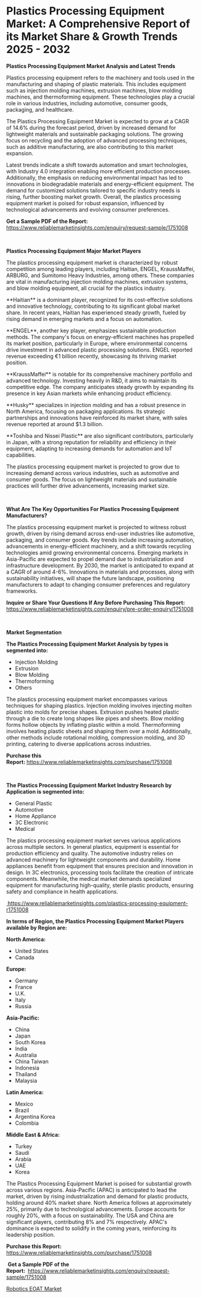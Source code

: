 <p><h1>Plastics Processing Equipment Market: A Comprehensive Report of its Market Share & Growth Trends 2025 - 2032</h1></p><p><strong>Plastics Processing Equipment Market Analysis and Latest Trends</strong></p>
<p><p>Plastics processing equipment refers to the machinery and tools used in the manufacturing and shaping of plastic materials. This includes equipment such as injection molding machines, extrusion machines, blow molding machines, and thermoforming equipment. These technologies play a crucial role in various industries, including automotive, consumer goods, packaging, and healthcare.</p><p>The Plastics Processing Equipment Market is expected to grow at a CAGR of 14.6% during the forecast period, driven by increased demand for lightweight materials and sustainable packaging solutions. The growing focus on recycling and the adoption of advanced processing techniques, such as additive manufacturing, are also contributing to this market expansion. </p><p>Latest trends indicate a shift towards automation and smart technologies, with Industry 4.0 integration enabling more efficient production processes. Additionally, the emphasis on reducing environmental impact has led to innovations in biodegradable materials and energy-efficient equipment. The demand for customized solutions tailored to specific industry needs is rising, further boosting market growth. Overall, the plastics processing equipment market is poised for robust expansion, influenced by technological advancements and evolving consumer preferences.</p></p>
<p><strong>Get a Sample PDF of the Report:&nbsp;</strong> <a href="https://www.reliablemarketinsights.com/enquiry/request-sample/1751008?utm_campaign=2282&utm_medium=2&utm_source=Github&utm_content=ia&utm_term=19022025&utm_id=plastics-processing-equipment">https://www.reliablemarketinsights.com/enquiry/request-sample/1751008</a></p>
<p>&nbsp;</p>
<p><strong>Plastics Processing Equipment Major Market Players</strong></p>
<p><p>The plastics processing equipment market is characterized by robust competition among leading players, including Haitian, ENGEL, KraussMaffei, ARBURG, and Sumitomo Heavy Industries, among others. These companies are vital in manufacturing injection molding machines, extrusion systems, and blow molding equipment, all crucial for the plastics industry.</p><p>**Haitian** is a dominant player, recognized for its cost-effective solutions and innovative technology, contributing to its significant global market share. In recent years, Haitian has experienced steady growth, fueled by rising demand in emerging markets and a focus on automation.</p><p>**ENGEL**, another key player, emphasizes sustainable production methods. The company's focus on energy-efficient machines has propelled its market position, particularly in Europe, where environmental concerns drive investment in advanced plastic processing solutions. ENGEL reported revenue exceeding €1 billion recently, showcasing its thriving market position.</p><p>**KraussMaffei** is notable for its comprehensive machinery portfolio and advanced technology. Investing heavily in R&D, it aims to maintain its competitive edge. The company anticipates steady growth by expanding its presence in key Asian markets while enhancing product efficiency.</p><p>**Husky** specializes in injection molding and has a robust presence in North America, focusing on packaging applications. Its strategic partnerships and innovations have reinforced its market share, with sales revenue reported at around $1.3 billion.</p><p>**Toshiba and Nissei Plastic** are also significant contributors, particularly in Japan, with a strong reputation for reliability and efficiency in their equipment, adapting to increasing demands for automation and IoT capabilities.</p><p>The plastics processing equipment market is projected to grow due to increasing demand across various industries, such as automotive and consumer goods. The focus on lightweight materials and sustainable practices will further drive advancements, increasing market size.</p></p>
<p>&nbsp;</p>
<p><strong>What Are The Key Opportunities For Plastics Processing Equipment Manufacturers?</strong></p>
<p><p>The plastics processing equipment market is projected to witness robust growth, driven by rising demand across end-user industries like automotive, packaging, and consumer goods. Key trends include increasing automation, advancements in energy-efficient machinery, and a shift towards recycling technologies amid growing environmental concerns. Emerging markets in Asia-Pacific are expected to propel demand due to industrialization and infrastructure development. By 2030, the market is anticipated to expand at a CAGR of around 4-6%. Innovations in materials and processes, along with sustainability initiatives, will shape the future landscape, positioning manufacturers to adapt to changing consumer preferences and regulatory frameworks.</p></p>
<p><strong>Inquire or Share Your Questions If Any Before Purchasing This Report:</strong> <a href="https://www.reliablemarketinsights.com/enquiry/pre-order-enquiry/1751008?utm_campaign=2282&utm_medium=2&utm_source=Github&utm_content=ia&utm_term=19022025&utm_id=plastics-processing-equipment">https://www.reliablemarketinsights.com/enquiry/pre-order-enquiry/1751008</a></p>
<p>&nbsp;</p>
<p><strong>Market Segmentation</strong></p>
<p><strong>The Plastics Processing Equipment Market Analysis by types is segmented into:</strong></p>
<p><ul><li>Injection Molding</li><li>Extrusion</li><li>Blow Molding</li><li>Thermoforming</li><li>Others</li></ul></p>
<p><p>The plastics processing equipment market encompasses various techniques for shaping plastics. Injection molding involves injecting molten plastic into molds for precise shapes. Extrusion pushes heated plastic through a die to create long shapes like pipes and sheets. Blow molding forms hollow objects by inflating plastic within a mold. Thermoforming involves heating plastic sheets and shaping them over a mold. Additionally, other methods include rotational molding, compression molding, and 3D printing, catering to diverse applications across industries.</p></p>
<p><strong>Purchase this Report:&nbsp;</strong><a href="https://www.reliablemarketinsights.com/purchase/1751008?utm_campaign=2282&utm_medium=2&utm_source=Github&utm_content=ia&utm_term=19022025&utm_id=plastics-processing-equipment">https://www.reliablemarketinsights.com/purchase/1751008</a></p>
<p>&nbsp;</p>
<p><strong>The Plastics Processing Equipment Market Industry Research by Application is segmented into:</strong></p>
<p><ul><li>General Plastic</li><li>Automotive</li><li>Home Appliance</li><li>3C Electronic</li><li>Medical</li></ul></p>
<p><p>The plastics processing equipment market serves various applications across multiple sectors. In general plastics, equipment is essential for production efficiency and quality. The automotive industry relies on advanced machinery for lightweight components and durability. Home appliances benefit from equipment that ensures precision and innovation in design. In 3C electronics, processing tools facilitate the creation of intricate components. Meanwhile, the medical market demands specialized equipment for manufacturing high-quality, sterile plastic products, ensuring safety and compliance in health applications.</p></p>
<p><a href="https://www.reliablemarketinsights.com/plastics-processing-equipment-r1751008?utm_campaign=2282&utm_medium=2&utm_source=Github&utm_content=ia&utm_term=19022025&utm_id=plastics-processing-equipment">&nbsp;https://www.reliablemarketinsights.com/plastics-processing-equipment-r1751008</a></p>
<p><strong>In terms of Region, the Plastics Processing Equipment Market Players available by Region are:</strong></p>
<p>
    <p> <strong> North America: </strong>
        <ul>
            <li>United States</li>
            <li>Canada</li>
        </ul>
        </p> 
    <p> <strong> Europe: </strong>
        <ul>
            <li>Germany</li>
            <li>France</li>
            <li>U.K.</li>
            <li>Italy</li>
            <li>Russia</li>
        </ul>
        </p> 
    <p> <strong> Asia-Pacific: </strong>
        <ul>
            <li>China</li>
            <li>Japan</li>
            <li>South Korea</li>
            <li>India</li>
            <li>Australia</li>
            <li>China Taiwan</li>
            <li>Indonesia</li>
            <li>Thailand</li>
            <li>Malaysia</li>
        </ul>
        </p> 
    <p> <strong> Latin America: </strong>
        <ul>
            <li>Mexico</li>
            <li>Brazil</li>
            <li>Argentina Korea</li>
            <li>Colombia</li>
        </ul>
        </p> 
    <p> <strong> Middle East & Africa: </strong>
        <ul>
            <li>Turkey</li>
            <li>Saudi</li>
            <li>Arabia</li>
            <li>UAE</li>
            <li>Korea</li>
        </ul>
    </p>
    </p>
<p><p>The Plastics Processing Equipment Market is poised for substantial growth across various regions. Asia-Pacific (APAC) is anticipated to lead the market, driven by rising industrialization and demand for plastic products, holding around 40% market share. North America follows at approximately 25%, primarily due to technological advancements. Europe accounts for roughly 20%, with a focus on sustainability. The USA and China are significant players, contributing 8% and 7% respectively. APAC's dominance is expected to solidify in the coming years, reinforcing its leadership position.</p></p>
<p><strong>Purchase this Report: </strong><a href="https://www.reliablemarketinsights.com/purchase/1751008?utm_campaign=2282&utm_medium=2&utm_source=Github&utm_content=ia&utm_term=19022025&utm_id=plastics-processing-equipment">https://www.reliablemarketinsights.com/purchase/1751008</a></p>
<p>&nbsp;<strong>Get a Sample PDF of the Report:&nbsp;&nbsp;</strong><a href="https://www.reliablemarketinsights.com/enquiry/request-sample/1751008?utm_campaign=2282&utm_medium=2&utm_source=Github&utm_content=ia&utm_term=19022025&utm_id=plastics-processing-equipment">https://www.reliablemarketinsights.com/enquiry/request-sample/1751008</a></p>
<p><strong></strong></p>
<p><p><a href="https://github.com/sherikacas30/Market-Research-Report-List-1/blob/main/robotics-eoat-market.md?utm_campaign=2282&utm_medium=2&utm_source=Github&utm_content=ia&utm_term=19022025&utm_id=plastics-processing-equipment">Robotics EOAT Market</a></p></p>